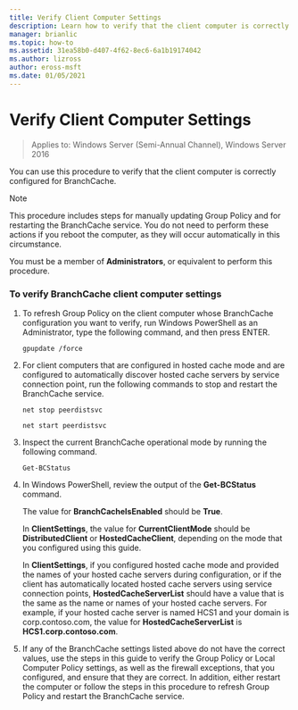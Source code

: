 ```yaml
---
title: Verify Client Computer Settings
description: Learn how to verify that the client computer is correctly configured for BranchCache.
manager: brianlic
ms.topic: how-to
ms.assetid: 31ea58b0-d407-4f62-8ec6-6a1b19174042
ms.author: lizross
author: eross-msft
ms.date: 01/05/2021
---
```

# Verify Client Computer Settings

>Applies to: Windows Server (Semi-Annual Channel), Windows Server 2016

You can use this procedure to verify that the client computer is correctly configured for BranchCache.

> [!NOTE]
> This procedure includes steps for manually updating Group Policy and for restarting the BranchCache service. You do not need to perform these actions if you reboot the computer, as they will occur automatically in this circumstance.

You must be a member of **Administrators**, or equivalent to perform this procedure.

### To verify BranchCache client computer settings

1.  To refresh Group Policy on the client computer whose BranchCache configuration you want to verify, run Windows PowerShell as an Administrator, type the following command, and then press ENTER.

    `gpupdate /force`

2.  For client computers that are configured in hosted cache mode and are configured to automatically discover hosted cache servers by service connection point, run the following commands to stop and restart the BranchCache service.

    `net stop peerdistsvc`

    `net start peerdistsvc`

3.  Inspect the current BranchCache operational mode by running the following command.

    `Get-BCStatus`

4.  In Windows PowerShell, review the output of the **Get-BCStatus** command.

    The value for **BranchCacheIsEnabled** should be **True**.

    In **ClientSettings**, the value for **CurrentClientMode** should be **DistributedClient** or **HostedCacheClient**, depending on the mode that you configured using this guide.

    In **ClientSettings**, if you configured hosted cache mode and provided the names of your hosted cache servers during configuration, or if the client has automatically located hosted cache servers using service connection points, **HostedCacheServerList** should have a value that is the same as the name or names of your hosted cache servers. For example, if your hosted cache server is named HCS1 and your domain is corp.contoso.com, the value for **HostedCacheServerList** is **HCS1.corp.contoso.com**.

5.  If any of the BranchCache settings listed above do not have the correct values, use the steps in this guide to verify the Group Policy or Local Computer Policy settings, as well as the firewall exceptions, that you configured, and ensure that they are correct. In addition, either restart the computer or follow the steps in this procedure to refresh Group Policy and restart the BranchCache service.



